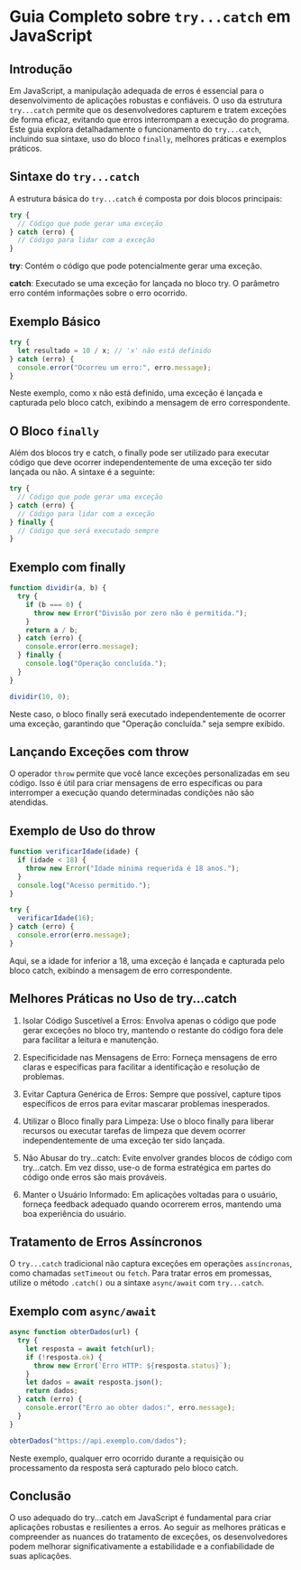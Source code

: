 # Guia Completo sobre `try...catch` em JavaScript

## Introdução

Em JavaScript, a manipulação adequada de erros é essencial para o desenvolvimento de aplicações robustas e confiáveis. O uso da estrutura `try...catch` permite que os desenvolvedores capturem e tratem exceções de forma eficaz, evitando que erros interrompam a execução do programa. Este guia explora detalhadamente o funcionamento do `try...catch`, incluindo sua sintaxe, uso do bloco `finally`, melhores práticas e exemplos práticos.

## Sintaxe do `try...catch`

A estrutura básica do `try...catch` é composta por dois blocos principais:

```javascript
try {
  // Código que pode gerar uma exceção
} catch (erro) {
  // Código para lidar com a exceção
}
```

**try**: Contém o código que pode potencialmente gerar uma exceção.

**catch**: Executado se uma exceção for lançada no bloco try. O parâmetro erro contém informações sobre o erro ocorrido.

## Exemplo Básico

```js
try {
  let resultado = 10 / x; // 'x' não está definido
} catch (erro) {
  console.error("Ocorreu um erro:", erro.message);
}
```

Neste exemplo, como x não está definido, uma exceção é lançada e capturada pelo bloco catch, exibindo a mensagem de erro correspondente.

## O Bloco `finally`

Além dos blocos try e catch, o finally pode ser utilizado para executar código que deve ocorrer independentemente de uma exceção ter sido lançada ou não. A sintaxe é a seguinte:

```js
try {
  // Código que pode gerar uma exceção
} catch (erro) {
  // Código para lidar com a exceção
} finally {
  // Código que será executado sempre
}
```

## Exemplo com finally

```js
function dividir(a, b) {
  try {
    if (b === 0) {
      throw new Error("Divisão por zero não é permitida.");
    }
    return a / b;
  } catch (erro) {
    console.error(erro.message);
  } finally {
    console.log("Operação concluída.");
  }
}

dividir(10, 0);
```

Neste caso, o bloco finally será executado independentemente de ocorrer uma exceção, garantindo que "Operação concluída." seja sempre exibido.

## Lançando Exceções com throw

O operador `throw` permite que você lance exceções personalizadas em seu código. Isso é útil para criar mensagens de erro específicas ou para interromper a execução quando determinadas condições não são atendidas.

## Exemplo de Uso do throw

```js
function verificarIdade(idade) {
  if (idade < 18) {
    throw new Error("Idade mínima requerida é 18 anos.");
  }
  console.log("Acesso permitido.");
}

try {
  verificarIdade(16);
} catch (erro) {
  console.error(erro.message);
}
```

Aqui, se a idade for inferior a 18, uma exceção é lançada e capturada pelo bloco catch, exibindo a mensagem de erro correspondente.

## Melhores Práticas no Uso de try...catch

1. Isolar Código Suscetível a Erros: Envolva apenas o código que pode gerar exceções no bloco try, mantendo o restante do código fora dele para facilitar a leitura e manutenção.

2. Especificidade nas Mensagens de Erro: Forneça mensagens de erro claras e específicas para facilitar a identificação e resolução de problemas.

3. Evitar Captura Genérica de Erros: Sempre que possível, capture tipos específicos de erros para evitar mascarar problemas inesperados.

4. Utilizar o Bloco finally para Limpeza: Use o bloco finally para liberar recursos ou executar tarefas de limpeza que devem ocorrer independentemente de uma exceção ter sido lançada.

5. Não Abusar do try...catch: Evite envolver grandes blocos de código com try...catch. Em vez disso, use-o de forma estratégica em partes do código onde erros são mais prováveis.

6. Manter o Usuário Informado: Em aplicações voltadas para o usuário, forneça feedback adequado quando ocorrerem erros, mantendo uma boa experiência do usuário.

## Tratamento de Erros Assíncronos

O `try...catch` tradicional não captura exceções em operações `assíncronas`, como chamadas `setTimeout` ou `fetch`. Para tratar erros em promessas, utilize o método `.catch()` ou a sintaxe `async/await` com `try...catch`.

## Exemplo com `async/await`

```js
async function obterDados(url) {
  try {
    let resposta = await fetch(url);
    if (!resposta.ok) {
      throw new Error(`Erro HTTP: ${resposta.status}`);
    }
    let dados = await resposta.json();
    return dados;
  } catch (erro) {
    console.error("Erro ao obter dados:", erro.message);
  }
}

obterDados("https://api.exemplo.com/dados");
```

Neste exemplo, qualquer erro ocorrido durante a requisição ou processamento da resposta será capturado pelo bloco catch.

## Conclusão

O uso adequado do try...catch em JavaScript é fundamental para criar aplicações robustas e resilientes a erros. Ao seguir as melhores práticas e compreender as nuances do tratamento de exceções, os desenvolvedores podem melhorar significativamente a estabilidade e a confiabilidade de suas aplicações.
